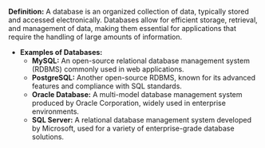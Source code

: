 **Definition:** A database is an organized collection of data, typically stored and accessed electronically. Databases allow for efficient storage, retrieval, and management of data, making them essential for applications that require the handling of large amounts of information.
  
- **Examples of Databases:**
  - **MySQL:** An open-source relational database management system (RDBMS) commonly used in web applications.
  - **PostgreSQL:** Another open-source RDBMS, known for its advanced features and compliance with SQL standards.
  - **Oracle Database:** A multi-model database management system produced by Oracle Corporation, widely used in enterprise environments.
  - **SQL Server:** A relational database management system developed by Microsoft, used for a variety of enterprise-grade database solutions.